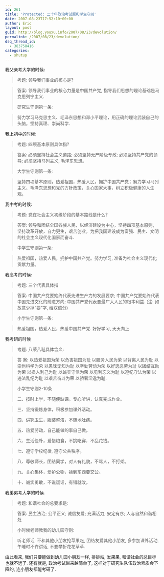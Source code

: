 ```yaml
---
id: 261
title: 'Protected: 二十年政治考试题和学生守则'
date: 2007-08-23T17:52:10+00:00
author: Eric
layout: post
guid: http://blog.youxu.info/2007/08/23/devolution/
permalink: /2007/08/23/devolution/
dsq_thread_id:
  - 383758416
categories:
  - shutup
---
```

我父亲考大学的时候:

> 考题: 领导我们事业的核心是?
  
> 答案: 领导我们事业的核心力量是中国共产党, 指导我们思想的理论基础是马克思列宁主义.
> 
> 研究生守则第一条:
  
> 努力学习马克思主义、毛泽东思想和邓小平理论，用正确的理论武装自己的头脑，坚持真理、崇尚科学.

我上初中的时候:

> 考题: 四项基本原则具体指?
  
> 答案: 必须坚持社会主义道路; 必须坚持无产阶级专政; 必须坚持共产党的领导; 必须坚持马列主义, 毛泽东思想。
> 
> 大学生守则第一条:
  
> 坚持四项基本原则，热爱祖国，热爱人民，拥护中国共产党；努力学习马列主义、毛泽东思想和党的方针政策，关心国家大事，树立积极健康的人生观。

我中考的时候:

> 考题: 党在社会主义初级阶段的基本路线是什么?
  
> 答案: 领导和团结全国各族人民，以经济建设为中心，坚持四项基本原则，坚持改革开放，自力更生，艰苦创业，为把我国建设成为富强、民主、文明的社会主义现代化国家而奋斗.
> 
> 中学生守则第一条:
  
> 热爱祖国，热爱人民，拥护中国共产党。努力学习, 准备为社会主义现代化贡献力量。

我高考的时候:

> 考题: 三个代表具体指
  
> 答案: 中国共产党要始终代表先进生产力的发展要求; 中国共产党要始终代表中国先进文化的前进方向; 中国共产党代表要最广大人民的根本利益. (注: 如故意少掉&#8221;要&#8221;字, 给双倍分)
> 
> 小学生守则第一条:
  
> 热爱祖国，热爱人民，热爱中国共产党. 好好学习, 天天向上.

我考研的时候

> 考题: 八荣八耻具体含义:
  
> 答 案: 以热爱祖国为荣 以危害祖国为耻 以服务人民为荣 以背离人民为耻 以崇尚科学为荣 以愚昧无知为耻 以辛勤劳动为荣 以好逸恶劳为耻 以团结互助为荣 以损人利己为耻 以诚实守信为荣 以见利忘义为耻 以遵纪守法为荣 以违法乱纪为耻 以艰苦奋斗为荣 以骄奢淫逸为耻.
> 
> 小学生守则2-10条
> 
> 二、按时上学，不随便缺课。专心听讲，认真完成作业。
  
> 三、坚持锻炼身体，积极参加课外活动。
  
> 四、讲究卫生，服装整洁，不随地吐痰。
  
> 五、热爱劳动，自己能做的事自己做。
  
> 六、生活俭朴，爱惜粮食，不挑吃穿，不乱花钱。
  
> 七、遵守学校纪律, 遵守公共秩序。
  
> 八、尊敬师长，团结同学，对人有礼貌，不骂人，不打架。
  
> 九、关心集体，爱护公物，拾到东西要交公。
  
> 十、诚实勇敢，不说谎话，有错就改。

我弟弟考大学的时候.

> 考题: 和谐社会的总要求是:
  
> 答案: 民主法治; 公平正义; 诚信友爱; 充满活力; 安定有序; 人与自然和谐相处
> 
> 小时候老师教我的幼儿园守则:
  
> 听老师话, 不和其他小朋友抢苹果吃, 团结友爱其他小朋友, 多参加课外活动, 午睡时不许讲话, 不要攀折花花草草.

由此看来, 我们只要能做到幼儿园小朋友一样, 排排站, 发果果, 和谐社会的总目标也就不远了. 还有就是, 政治考试越来越简单了, 这样对于研究生队伍政治素质会下降的, 连小朋友都能考研了.